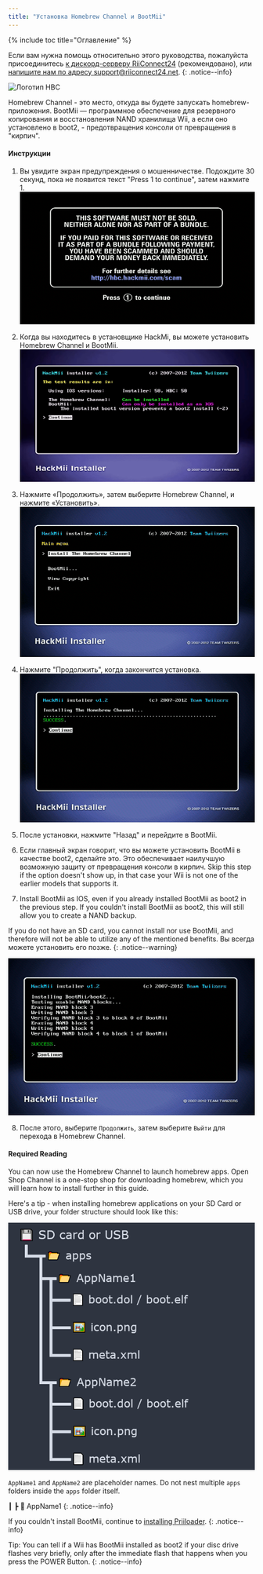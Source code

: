 ```yaml
---
title: "Установка Homebrew Channel и BootMii"
---
```


{% include toc title="Оглавление" %}

Если вам нужна помощь относительно этого руководства, пожалуйста присоединитесь [к дискорд-серверу RiiConnect24](https://discord.gg/rc24) (рекомендовано), или [напишите нам по адресу support@riiconnect24.net](mailto:support@riiconnect24.net).
{: .notice--info}

![Логотип HBC](/images/hbc.png)

Homebrew Channel - это место, откуда вы будете запускать homebrew-приложения. BootMii — программное обеспечение для резервного копирования и восстановления NAND хранилища Wii, а если оно установлено в boot2, - предотвращения консоли от превращения в "кирпич".

#### Инструкции

1. Вы увидите экран предупреждения о мошенничестве. Подождите 30 секунд, пока не появится текст "Press 1 to continue", затем нажмите 1. ![Экран предупреждения о мошенничестве](/images/Wii/ScamScreen.png)

2. Когда вы находитесь в установщике HackMi, вы можете установить Homebrew Channel и BootMii. ![Результаты](/images/Wii/Results.png)

3. Нажмите «Продолжить», затем выберите Homebrew Channel, и нажмите «Установить». ![Установите Homebrew Channel](/images/Wii/InstallHomebrewChannel.png)

4. Нажмите "Продолжить", когда закончится установка. ![Успешная установка Homebrew Channel](/images/Wii/SuccessHBC.png)

5. После установки, нажмите "Назад" и перейдите в BootMii.
6. Если главный экран говорит, что вы можете установить BootMii в качестве boot2, сделайте это. Это обеспечивает наилучшую возможную защиту от превращения консоли в кирпич. Skip this step if the option doesn't show up, in that case your Wii is not one of the earlier models that supports it.
7. Install BootMii as IOS, even if you already installed BootMii as boot2 in the previous step. If you couldn't install BootMii as boot2, this will still allow you to create a NAND backup.

If you do not have an SD card, you cannot install nor use BootMii, and therefore will not be able to utilize any of the mentioned benefits. Вы всегда можете установить его позже.
{: .notice--warning}

![Установка BootMii](/images/Wii/InstallBootMii.png)

8. После этого, выберите `Продолжить`, затем выберите `Выйти` для перехода в Homebrew Channel.

#### Required Reading

You can now use the Homebrew Channel to launch homebrew apps. Open Shop Channel is a one-stop shop for downloading homebrew, which you will learn how to install further in this guide.

Here's a tip - when installing homebrew applications on your SD Card or USB drive, your folder structure should look like this:

![Proper SD Card Folder Structure](images/Wii/FolderStructure.png)

`AppName1` and `AppName2` are placeholder names. Do not nest multiple `apps` folders inside the `apps` folder itself.

┃ ┣ 📂 AppName1
{: .notice--info}

If you couldn't install BootMii, continue to [installing Priiloader](priiloader).
{: .notice--info}

Tip: You can tell if a Wii has BootMii installed as boot2 if your disc drive flashes very briefly, only after the immediate flash that happens when you press the POWER Button.
{: .notice--info}
